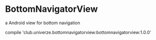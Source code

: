 # BottomNavigatorView
a Android view for bottom navigation


compile 'club.univerze.bottomnavigatorview:bottomnavigatorview:1.0.0'

